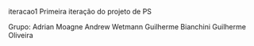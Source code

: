 iteracao1
Primeira iteração do projeto de PS

Grupo:
Adrian Moagne
Andrew Wetmann
Guilherme Bianchini
Guilherme Oliveira
